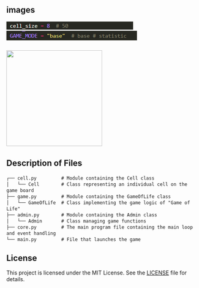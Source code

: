 ## images
![](example/cell_size.png)
![](example/game_mode.png)
###
<img src="example/exampl#e_1.gif" alt="" width="250" height="250">

## Description of Files

```
┌── cell.py         # Module containing the Cell class
│   └── Cell        # Class representing an individual cell on the game board
├── game.py         # Module containing the GameOfLife class
│   └── GameOfLife  # Class implementing the game logic of "Game of Life"
├── admin.py        # Module containing the Admin class
│   └── Admin       # Class managing game functions
├── core.py         # The main program file containing the main loop and event handling
└── main.py         # File that launches the game
```

## License

This project is licensed under the MIT License. See the [LICENSE](LICENSE) file for details.
